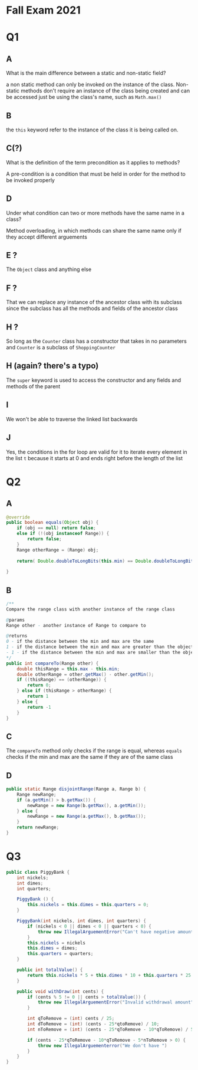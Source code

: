 # Fall Exam 2021

# Q1
## A
What is the main difference between a static and non-static field?

a non static method can only be invoked on the instance of the class. Non-static methods don't require an instance of the class being created and can be accessed just be using the class's name, such as `Math.max()`

## B
the `this` keyword refer to the instance of the class it is being called on.

## C(?)
What is the definition of the term precondition as it applies to methods?

A pre-condition is a condition that must be held in order for the method to be invoked properly

## D
Under what condition can two or more methods have the same name in a class?

Method overloading, in which methods can share the same name only if they accept different arguements

## E ?
The `Object` class and anything else

## F ?
That we can replace any instance of the ancestor class with its subclass since the subclass has all the methods and fields of the ancestor class

## H ?
So long as the `Counter` class has a constructor that takes in no parameters and `Counter` is a subclass of  `ShoppingCounter`

## H (again? there's a typo)
The `super` keyword is used to access the constructor and any fields and methods of the parent

## I
We won't be able to traverse the linked list backwards

## J
Yes, the conditions in the for loop are valid for it to iterate every element in the list `t` because it starts at 0 and ends right before the length of the list

# Q2

## A
```java
@override
public boolean equals(Object obj) {
	if (obj == null) return false;
	else if (!(obj instanceof Range)) {
		return false;
	}
	Range otherRange = (Range) obj;
	
	return( Double.doubleToLongBits(this.min) == Double.doubleToLongBits(otherRange.getMin())) && (Double.toLongBits(this.max) == Double.toLongBits(otherRange.getMax()));
	
}
```
## B
```java
/**
Compare the range class with another instance of the range class

@params
Range other - another instance of Range to compare to

@returns
0 - if the distance between the min and max are the same
1 - if the distance between the min and max are greater than the object being compared to
- 1 - if the distance between the min and max are smaller than the object being compared to 
*/
public int compareTo(Range other) {
	double thisRange = this.max - this.min;
	double otherRange = other.getMax() - other.getMin();
	if ((thisRange) == (otherRange)) {
		return 0;
	} else if (thisRange > otherRange) {
		return 1
	} else {
		return -1
	}
}
```
## C
The `compareTo` method only checks if the range is equal, whereas `equals` checks if the min and max are the same if they are of the same class

## D
```java
public static Range disjointRange(Range a, Range b) {
	Range newRange;
	if (a.getMin() > b.getMax()) {
		newRange = new Range(b.getMax(), a.getMin());
	} else {
		newRange = new Range(a.getMax(), b.getMax());
	}
	return newRange;
}
```

# Q3
```java
public class PiggyBank {
	int nickels;
	int dimes;
	int quarters;

	PiggyBank () {
		this.nickels = this.dimes = this.quarters = 0;
	}

	PiggyBank(int nickels, int dimes, int quarters) {
		if (nickels < 0 || dimes < 0 || quarters < 0) {
			throw new IllegalArguementError("Can't have negative amounts of coins")
		}
		this.nickels = nickels
		this.dimes = dimes;
		this.quarters = quarters;
	}

	public int totalValue() {
		return this.nickels * 5 + this.dimes * 10 + this.quarters * 25;
	}

	public void withDraw(int cents) {
		if (cents % 5 != 0 || cents > totalValue()) {
			throw new IllegalArguementError("Invalid withdrawal amount")
		}

		int qToRemove = (int) cents / 25;
		int dToRemove = (int) (cents - 25*qtoRemove) / 10;
		int nToRemove = (int) (cents - 25*qToRemove - 10*qToRemove) / 5;

		if (cents - 25*qToRemove - 10*qToRemove - 5*nToRemove > 0) {
			throw new IllegalArguementerror("We don't have ")
		}
	}
}
```